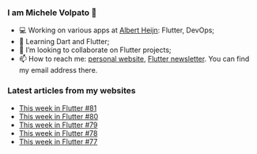 ### I am Michele Volpato 👋

- 💻 Working on various apps at [Albert Heijn](https://github.com/RoyalAholdDelhaize): Flutter, DevOps;
- 🌱 Learning Dart and Flutter;
- 📱 I’m looking to collaborate on Flutter projects;
- 📫 How to reach me: [personal website](https://volpato.dev), [Flutter newsletter](https://flutternewsletter.volpato.dev). You can find my email address there.

### Latest articles from my websites

<!-- BLOG-POST-LIST:START -->
- [This week in Flutter #81](https://flutternewsletter.volpato.dev/news/this-week-in-flutter-81/)
- [This week in Flutter #80](https://flutternewsletter.volpato.dev/news/this-week-in-flutter-80/)
- [This week in Flutter #79](https://flutternewsletter.volpato.dev/news/this-week-in-flutter-79/)
- [This week in Flutter #78](https://flutternewsletter.volpato.dev/news/this-week-in-flutter-78/)
- [This week in Flutter #77](https://flutternewsletter.volpato.dev/news/this-week-in-flutter-77/)
<!-- BLOG-POST-LIST:END -->

